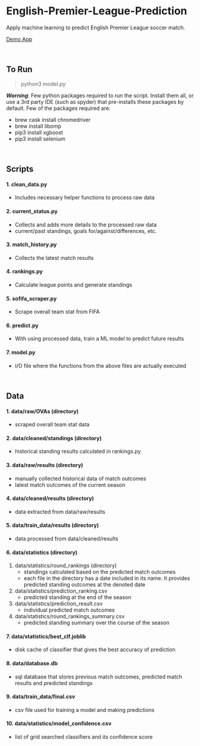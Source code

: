 # English-Premier-League-Prediction
Apply machine learning to predict English Premier League soccer match.

[Demo App](https://epl-client.herokuapp.com/)

&nbsp;
&nbsp;


## To Run
> python3 model.py

***Warning***: Few python packages required to run the script. Install them all, or use a 3rd party IDE (such as spyder) that pre-installs these packages by default. Few of the packages required are:
- brew cask install chromedriver
- brew install libomp
- pip3 install xgboost
- pip3 install selenium



&nbsp;
&nbsp;

## Scripts
#### 1. clean_data.py
- Includes necessary helper functions to process raw data
#### 2. current_status.py
- Collects and adds more details to the processed raw data
- current/past standings, goals for/against/differences, etc.
#### 3. match_history.py
- Collects the latest match results
#### 4. rankings.py
- Calculate league points and generate standings
#### 5. sofifa_scraper.py
- Scrape overall team stat from FIFA
#### 6. predict.py
- With using processed data, train a ML model to predict future results
#### 7. model.py
- I/O file where the functions from the above files are actually executed

&nbsp;
&nbsp;



## Data
#### 1. data/raw/OVAs (directory)
- scraped overall team stat data
#### 2. data/cleaned/standings (directory)
- historical standing results calculated in rankings.py
#### 3. data/raw/results (directory)
- manually collected historical data of match outcomes
- latest match outcomes of the current season
#### 4. data/cleaned/results (directory)
- data extracted from data/raw/results
#### 5. data/train_data/results (directory)
- data processed from data/cleaned/results
#### 6. data/statistics (directory)
1. data/statistics/round_rankings (directory)
	- standings calculated based on the predicted match outcomes
	- each file in the directory has a date included in its name. It provides predicted standing outcomes at the denoted date
2. data/statistics/prediction_ranking.csv
	- predicted standing at the end of the season
3. data/statistics/prediction_result.csv
	- individual predicted match outcomes
4. data/statistics/round_rankings_summary.csv
	- predicted standing summary over the course of the season
#### 7. data/statistics/best_clf.joblib
- disk cache of classifier that gives the best accuracy of prediction
#### 8. data/database.db
- sql database that stores previous match outcomes, predicted match results and predicted standings
#### 9. data/train_data/final.csv
- csv file used for training a model and making predictions
#### 10. data/statistics/model_confidence.csv
- list of grid searched classifiers and its confidence score




